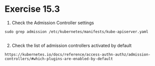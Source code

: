 # Exercise 15.3


1. Check the Admission Controller settings
```
sudo grep admission /etc/kubernetes/manifests/kube-apiserver.yaml
```

##

2. Check the list of admission controllers activated by default
```
https://kubernetes.io/docs/reference/access-authn-authz/admission-controllers/#which-plugins-are-enabled-by-default
```